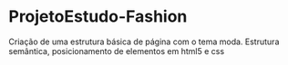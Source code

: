 # ProjetoEstudo-Fashion

Criação de uma estrutura básica de página com o tema moda. Estrutura semântica, posicionamento de elementos em html5 e css 
